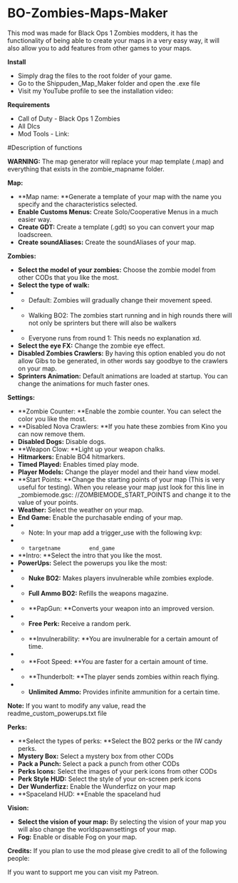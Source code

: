 # BO-Zombies-Maps-Maker

This mod was made for Black Ops 1 Zombies modders, it has the functionality of being able to create your maps in a very easy way, it will also allow you to add features from other games to your maps.

**Install**
- Simply drag the files to the root folder of your game.
- Go to the Shippuden_Map_Maker folder and open the .exe file
- Visit my YouTube profile to see the installation video:

**Requirements**
- Call of Duty - Black Ops 1 Zombies
- All Dlcs
- Mod Tools - Link: 

#Description of functions

**WARNING:** The map generator will replace your map template (.map) and everything that exists in the zombie_mapname folder.

**Map:**
- **Map name: **Generate a template of your map with the name you specify and the characteristics selected.
- **Enable Customs Menus:** Create Solo/Cooperative Menus in a much easier way.
- **Create GDT:** Create a template (.gdt) so you can convert your map loadscreen.
- **Create soundAliases:** Create the soundAliases of your map.

**Zombies:**
- **Select the model of your zombies:** Choose the zombie model from other CODs that you like the most.
- **Select the type of walk:**
- - Default: Zombies will gradually change their movement speed.
- - Walking BO2: The zombies start running and in high rounds there will not only be sprinters but there will also be walkers
- - Everyone runs from round 1: This needs no explanation xd.
- **Select the eye FX:** Change the zombie eye effect.
- **Disabled Zombies Crawlers:** By having this option enabled you do not allow Gibs to be generated, in other words say goodbye to the crawlers on your map.
- **Sprinters Animation:** Default animations are loaded at startup. You can change the animations for much faster ones.

**Settings:**
- **Zombie Counter: **Enable the zombie counter. You can select the color you like the most.
- **Disabled Nova Crawlers: **If you hate these zombies from Kino you can now remove them.
- **Disabled Dogs:** Disable dogs.
- **Weapon Clow: **Light up your weapon chalks.
- **Hitmarkers:** Enable BO4 hitmarkers.
- **Timed Played:** Enables timed play mode.
- **Player Models:** Change the player model and their hand view model.
- **Start Points: **Change the starting points of your map (This is very useful for testing). When you release your map just look for this line in _zombiemode.gsc: //ZOMBIEMODE_START_POINTS and change it to the value of your points.
- **Weather:** Select the weather on your map.
- **End Game:** Enable the purchasable ending of your map.
- - Note: In your map add a trigger_use with the following kvp:
- - `targetname			end_game`
- **Intro: **Select the intro that you like the most.
- **PowerUps:** Select the powerups you like the most:
- - **Nuke BO2:** Makes players invulnerable while zombies explode.
- - **Full Ammo BO2:** Refills the weapons magazine.
- - **PapGun: **Converts your weapon into an improved version.
- - **Free Perk:** Receive a random perk.
- - **Invulnerability: **You are invulnerable for a certain amount of time.
- - **Foot Speed: **You are faster for a certain amount of time.
- - **Thunderbolt: **The player sends zombies within reach flying.
- - **Unlimited Ammo:** Provides infinite ammunition for a certain time.

**Note:** If you want to modify any value, read the readme_custom_powerups.txt file

**Perks:**
- **Select the types of perks: **Select the BO2 perks or the IW candy perks.
- **Mystery Box:** Select a mystery box from other CODs
- **Pack a Punch:** Select a pack a punch from other CODs
- **Perks Icons:** Select the images of your perk icons from other CODs
- **Perk Style HUD:** Select the style of your on-screen perk icons
- **Der Wunderfizz:** Enable the Wunderfizz on your map
- **Spaceland HUD: **Enable the spaceland hud

**Vision:**
- **Select the vision of your map:** By selecting the vision of your map you will also change the worldspawnsettings of your map.
- **Fog:** Enable or disable Fog on your map.

**Credits:**
If you plan to use the mod please give credit to all of the following people:

If you want to support me you can visit my Patreon.
